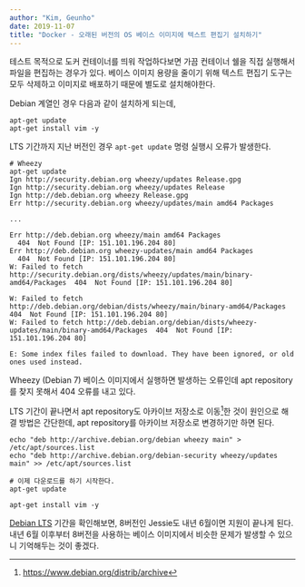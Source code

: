 ```yaml
---
author: "Kim, Geunho"
date: 2019-11-07
title: "Docker - 오래된 버전의 OS 베이스 이미지에 텍스트 편집기 설치하기"
---
```


테스트 목적으로 도커 컨테이너를 띄워 작업하다보면 가끔 컨테이너 쉘을 직접 실행해서 파일을 편집하는 경우가 있다.
베이스 이미지 용량을 줄이기 위해 텍스트 편집기 도구는 모두 삭제하고 이미지로 배포하기 때문에 별도로 설치해야한다.

Debian 계열인 경우 다음과 같이 설치하게 되는데,

```
apt-get update
apt-get install vim -y
```

LTS 기간까지 지난 버전인 경우 `apt-get update` 명령 실행시 오류가 발생한다.

```
# Wheezy
apt-get update
Ign http://security.debian.org wheezy/updates Release.gpg
Ign http://security.debian.org wheezy/updates Release
Ign http://deb.debian.org wheezy Release.gpg
Err http://security.debian.org wheezy/updates/main amd64 Packages

...

Err http://deb.debian.org wheezy/main amd64 Packages
  404  Not Found [IP: 151.101.196.204 80]
Err http://deb.debian.org wheezy-updates/main amd64 Packages
  404  Not Found [IP: 151.101.196.204 80]
W: Failed to fetch http://security.debian.org/dists/wheezy/updates/main/binary-amd64/Packages  404  Not Found [IP: 151.101.196.204 80]

W: Failed to fetch http://deb.debian.org/debian/dists/wheezy/main/binary-amd64/Packages  404  Not Found [IP: 151.101.196.204 80]
W: Failed to fetch http://deb.debian.org/debian/dists/wheezy-updates/main/binary-amd64/Packages  404  Not Found [IP: 151.101.196.204 80]

E: Some index files failed to download. They have been ignored, or old ones used instead.
```

Wheezy (Debian 7) 베이스 이미지에서 실행하면 발생하는 오류인데 apt repository를 찾지 못해서 404 오류를 내고 있다.

LTS 기간이 끝나면서 apt repository도 아카이브 저장소로 이동[^1]한 것이 원인으로 해결 방법은 간단한데,
apt repository를 아카이브 저장소로 변경하기만 하면 된다.

```
echo "deb http://archive.debian.org/debian wheezy main" > /etc/apt/sources.list
echo "deb http://archive.debian.org/debian-security wheezy/updates main" >> /etc/apt/sources.list

# 이제 다운로드를 하기 시작한다.
apt-get update

apt-get install vim -y
```

[Debian LTS](https://wiki.debian.org/LTS) 기간을 확인해보면, 8버전인 Jessie도 내년 6월이면 지원이 끝나게 된다.
내년 6월 이후부터 8버전을 사용하는 베이스 이미지에서 비슷한 문제가 발생할 수 있으니 기억해두는 것이 좋겠다.

[^1]: https://www.debian.org/distrib/archive
